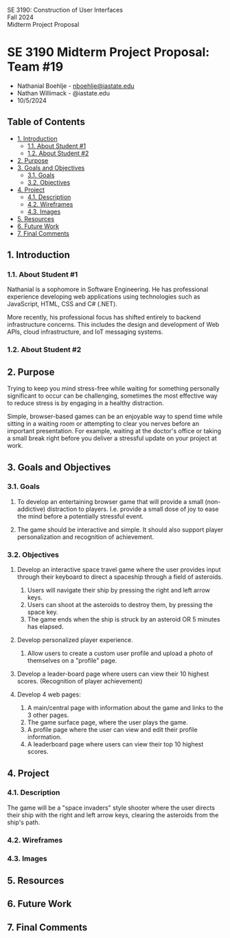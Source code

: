SE 3190: Construction of User Interfaces  
Fall 2024  
Midterm Project Proposal  

# SE 3190 Midterm Project Proposal: Team #19  <!-- omit from toc --> 

- Nathanial Boehlje - nboehlje@iastate.edu
- Nathan Willimack - <netid>@iastate.edu
- 10/5/2024

## Table of Contents <!-- omit from toc --> 
- [1. Introduction](#1-introduction)
  - [1.1. About Student #1](#11-about-student-1)
  - [1.2. About Student #2](#12-about-student-2)
- [2. Purpose](#2-purpose)
- [3. Goals and Objectives](#3-goals-and-objectives)
  - [3.1. Goals](#31-goals)
  - [3.2. Objectives](#32-objectives)
- [4. Project](#4-project)
  - [4.1. Description](#41-description)
  - [4.2. Wireframes](#42-wireframes)
  - [4.3. Images](#43-images)
- [5. Resources](#5-resources)
- [6. Future Work](#6-future-work)
- [7. Final Comments](#7-final-comments)

## 1. Introduction

### 1.1. About Student #1

Nathanial is a sophomore in Software Engineering. He has professional experience developing web applications using technologies such as JavaScript, HTML, CSS and C# (.NET). 

More recently, his professional focus has shifted entirely to backend infrastructure concerns. This includes the design and development of Web APIs, cloud infrastructure, and IoT messaging systems.   

### 1.2. About Student #2

## 2. Purpose

Trying to keep you mind stress-free while waiting for something personally significant to occur can be challenging, sometimes the most effective way to reduce stress is by engaging in a healthy distraction.

Simple, browser-based games can be an enjoyable way to spend time while sitting in a waiting room or attempting to clear you nerves before an important presentation. For example, waiting at the doctor's office or taking a small break right before you deliver a stressful update on your project at work. 

## 3. Goals and Objectives

### 3.1. Goals

1. To develop an entertaining browser game that will provide a small (non-addictive) distraction to players. I.e. provide a small dose of joy to ease the mind before a potentially stressful event.  

2. The game should be interactive and simple. It should also support player personalization and recognition of achievement.  

### 3.2. Objectives

1. Develop an interactive space travel game where the user provides input through their keyboard to direct a spaceship through a field of asteroids. 
    1. Users will navigate their ship by pressing the right and left arrow keys. 
    2. Users can shoot at the asteroids to destroy them, by pressing the space key.
    3. The game ends when the ship is struck by an asteroid OR 5 minutes has elapsed. 

2. Develop personalized player experience. 
    1. Allow users to create a custom user profile and upload a photo of themselves on a "profile" page. 

3. Develop a leader-board page where users can view their 10 highest scores. (Recognition of player achievement) 

4. Develop 4 web pages: 
    1. A main/central page with information about the game and links to the 3 other pages. 
    2. The game surface page, where the user plays the game. 
    3. A profile page where the user can view and edit their profile information. 
    4. A leaderboard page where users can view their top 10 highest scores. 

## 4. Project

### 4.1. Description 
The game will be a "space invaders" style shooter where the user directs their ship with the right and left arrow keys, clearing the asteroids from the ship's path. 

### 4.2. Wireframes

### 4.3. Images
## 5. Resources 

## 6. Future Work

## 7. Final Comments 

